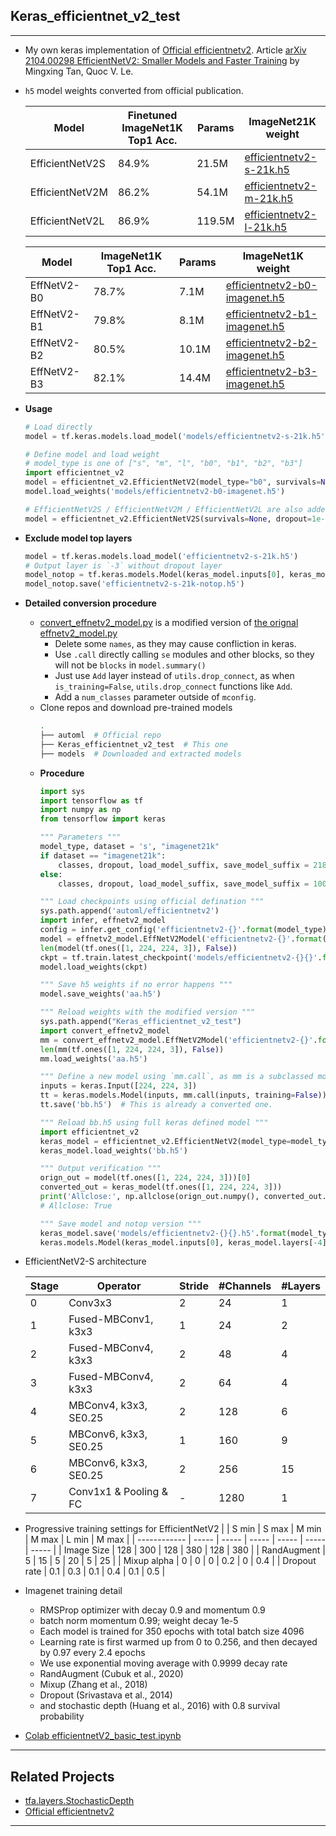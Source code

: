 ## Keras_efficientnet_v2_test
***
  - My own keras implementation of [Official efficientnetv2](https://github.com/google/automl/tree/master/efficientnetv2). Article [arXiv 2104.00298 EfficientNetV2: Smaller Models and Faster Training](https://arxiv.org/abs/2104.00298) by Mingxing Tan, Quoc V. Le.
  - `h5` model weights converted from official publication.

    | Model           | Finetuned ImageNet1K Top1 Acc. | Params | ImageNet21K weight                                                                                            |
    | --------------- | ------------------------------ | ------ | ------------------------------------------------------------------------------------------------------------- |
    | EfficientNetV2S | 84.9%                          | 21.5M  | [efficientnetv2-s-21k.h5](https://drive.google.com/file/d/1onSbAdvSYuvZzDdEg1rAXs7UIIR-cutB/view?usp=sharing) |
    | EfficientNetV2M | 86.2%                          | 54.1M  | [efficientnetv2-m-21k.h5](https://drive.google.com/file/d/1lXERhhTczTl5RJDJ8JfC6WlZr103MQxp/view?usp=sharing) |
    | EfficientNetV2L | 86.9%                          | 119.5M | [efficientnetv2-l-21k.h5](https://drive.google.com/file/d/1apIx_tNxworcMhWFK384RNdLDCvuQ4o3/view?usp=sharing) |

    | Model       | ImageNet1K Top1 Acc. | Params | ImageNet1K weight                                                                                                   |
    | ----------- | -------------------- | ------ | ------------------------------------------------------------------------------------------------------------------- |
    | EffNetV2-B0 | 78.7%                | 7.1M   | [efficientnetv2-b0-imagenet.h5](https://drive.google.com/file/d/1OfOCQ_iDbRdk4WfN8yS_rZUDz4o62ZdD/view?usp=sharing) |
    | EffNetV2-B1 | 79.8%                | 8.1M   | [efficientnetv2-b1-imagenet.h5](https://drive.google.com/file/d/18lEUbUeLstrEU59XHxDoFTsU-uDGBpTc/view?usp=sharing) |
    | EffNetV2-B2 | 80.5%                | 10.1M  | [efficientnetv2-b2-imagenet.h5](https://drive.google.com/file/d/1ROwAN9kfbGd4n3wm-s3shK9eXNsNOqIC/view?usp=sharing) |
    | EffNetV2-B3 | 82.1%                | 14.4M  | [efficientnetv2-b3-imagenet.h5](https://drive.google.com/file/d/1JTkakRMUp13JNz-5nFcaVOBZoKvCDpHj/view?usp=sharing) |

  - **Usage**
    ```py
    # Load directly
    model = tf.keras.models.load_model('models/efficientnetv2-s-21k.h5')

    # Define model and load weight
    # model_type is one of ["s", "m", "l", "b0", "b1", "b2", "b3"]
    import efficientnet_v2
    model = efficientnet_v2.EfficientNetV2(model_type="b0", survivals=None, dropout=0.2, classes=1000, classifier_activation=None)
    model.load_weights('models/efficientnetv2-b0-imagenet.h5')

    # EfficientNetV2S / EfficientNetV2M / EfficientNetV2L are also added just with the relative model_type
    model = efficientnet_v2.EfficientNetV2S(survivals=None, dropout=1e-6, classes=21843, classifier_activation=None)
    ```
  - **Exclude model top layers**
    ```py
    model = tf.keras.models.load_model('efficientnetv2-s-21k.h5')
    # Output layer is `-3` without dropout layer
    model_notop = tf.keras.models.Model(keras_model.inputs[0], keras_model.layers[-4].output)
    model_notop.save('efficientnetv2-s-21k-notop.h5')
    ```
  - **Detailed conversion procedure**
    - [convert_effnetv2_model.py](convert_effnetv2_model.py) is a modified version of [the orignal effnetv2_model.py](https://github.com/google/automl/blob/master/efficientnetv2/effnetv2_model.py)
      - Delete some `names`, as they may cause confliction in keras.
      - Use `.call` directly calling `se` modules and other blocks, so they will not be `blocks` in `model.summary()`
      - Just use `Add` layer instead of `utils.drop_connect`, as when `is_training=False`, `utils.drop_connect` functions like `Add`.
      - Add a `num_classes` parameter outside of `mconfig`.
    - Clone repos and download pre-trained models
      ```sh
      .
      ├── automl  # Official repo
      ├── Keras_efficientnet_v2_test  # This one
      ├── models  # Downloaded and extracted models
      ```
    - **Procedure**
      ```py
      import sys
      import tensorflow as tf
      import numpy as np
      from tensorflow import keras

      """ Parameters """
      model_type, dataset = 's', "imagenet21k"
      if dataset == "imagenet21k":
          classes, dropout, load_model_suffix, save_model_suffix = 21843, 1e-6, "-21k", "-21k"
      else:
          classes, dropout, load_model_suffix, save_model_suffix = 1000, 0.2, "", "-imagenet"

      """ Load checkpoints using official defination """
      sys.path.append('automl/efficientnetv2')
      import infer, effnetv2_model
      config = infer.get_config('efficientnetv2-{}'.format(model_type), dataset)
      model = effnetv2_model.EffNetV2Model('efficientnetv2-{}'.format(model_type), config.model)
      len(model(tf.ones([1, 224, 224, 3]), False))
      ckpt = tf.train.latest_checkpoint('models/efficientnetv2-{}{}'.format(model_type, load_model_suffix))
      model.load_weights(ckpt)

      """ Save h5 weights if no error happens """
      model.save_weights('aa.h5')

      """ Reload weights with the modified version """
      sys.path.append("Keras_efficientnet_v2_test")
      import convert_effnetv2_model
      mm = convert_effnetv2_model.EffNetV2Model('efficientnetv2-{}'.format(model_type), num_classes=classes)
      len(mm(tf.ones([1, 224, 224, 3]), False))
      mm.load_weights('aa.h5')

      """ Define a new model using `mm.call`, as mm is a subclassed model, cannot be saved as h5 """
      inputs = keras.Input([224, 224, 3])
      tt = keras.models.Model(inputs, mm.call(inputs, training=False))
      tt.save('bb.h5')  # This is already a converted one.

      """ Reload bb.h5 using full keras defined model """
      import efficientnet_v2
      keras_model = efficientnet_v2.EfficientNetV2(model_type=model_type, survivals=None, dropout=dropout, classes=classes, classifier_activation=None)
      keras_model.load_weights('bb.h5')

      """ Output verification """
      orign_out = model(tf.ones([1, 224, 224, 3]))[0]
      converted_out = keras_model(tf.ones([1, 224, 224, 3]))
      print('Allclose:', np.allclose(orign_out.numpy(), converted_out.numpy()))
      # Allclose: True

      """ Save model and notop version """
      keras_model.save('models/efficientnetv2-{}{}.h5'.format(model_type, save_model_suffix))
      keras.models.Model(keras_model.inputs[0], keras_model.layers[-4].output).save('models/efficientnetv2-{}{}-notop.h5'.format(model_type, save_model_suffix))
      ```
  - EfficientNetV2-S architecture

    | Stage | Operator               | Stride | #Channels | #Layers |
    | ----- | ---------------------- | ------ | --------- | ------- |
    | 0     | Conv3x3                | 2      | 24        | 1       |
    | 1     | Fused-MBConv1, k3x3    | 1      | 24        | 2       |
    | 2     | Fused-MBConv4, k3x3    | 2      | 48        | 4       |
    | 3     | Fused-MBConv4, k3x3    | 2      | 64        | 4       |
    | 4     | MBConv4, k3x3, SE0.25  | 2      | 128       | 6       |
    | 5     | MBConv6, k3x3, SE0.25  | 1      | 160       | 9       |
    | 6     | MBConv6, k3x3, SE0.25  | 2      | 256       | 15      |
    | 7     | Conv1x1 & Pooling & FC | -      | 1280      | 1       |

  - Progressive training settings for EfficientNetV2
    |              | S min | S max | M min | M max | L min | M max |
    | ------------ | ----- | ----- | ----- | ----- | ----- | ----- |
    | Image Size   | 128   | 300   | 128   | 380   | 128   | 380   |
    | RandAugment  | 5     | 15    | 5     | 20    | 5     | 25    |
    | Mixup alpha  | 0     | 0     | 0     | 0.2   | 0     | 0.4   |
    | Dropout rate | 0.1   | 0.3   | 0.1   | 0.4   | 0.1   | 0.5   |

  - Imagenet training detail
    - RMSProp optimizer with decay 0.9 and momentum 0.9
    - batch norm momentum 0.99; weight decay 1e-5
    - Each model is trained for 350 epochs with total batch size 4096
    - Learning rate is first warmed up from 0 to 0.256, and then decayed by 0.97 every 2.4 epochs
    - We use exponential moving average with 0.9999 decay rate
    - RandAugment (Cubuk et al., 2020)
    - Mixup (Zhang et al., 2018)
    - Dropout (Srivastava et al., 2014)
    - and stochastic depth (Huang et al., 2016) with 0.8 survival probability
  - [Colab efficientnetV2_basic_test.ipynb](https://colab.research.google.com/drive/1vmAEfF9tUgK2gkrS5qVftadTyUcX343D?usp=sharing)
***

## Related Projects
  - [tfa.layers.StochasticDepth](https://www.tensorflow.org/addons/api_docs/python/tfa/layers/StochasticDepth)
  - [Official efficientnetv2](https://github.com/google/automl/tree/master/efficientnetv2)
***
